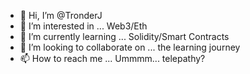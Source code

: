 - 👋 Hi, I’m @TronderJ
- 👀 I’m interested in ... Web3/Eth
- 🌱 I’m currently learning ... Solidity/Smart Contracts
- 💞️ I’m looking to collaborate on ... the learning journey
- 📫 How to reach me ... Ummmm... telepathy?

<!---
TronderJ/TronderJ is a ✨ special ✨ repository because its `README.md` (this file) appears on your GitHub profile.
You can click the Preview link to take a look at your changes.
--->
